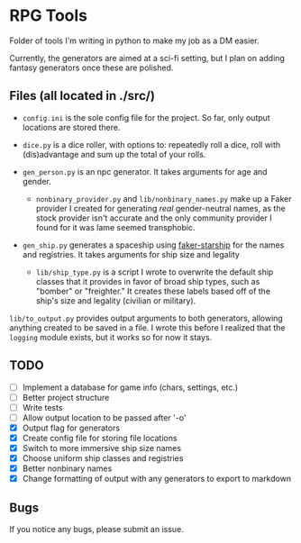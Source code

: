 # RPG Tools
Folder of tools I'm writing in python to make my job as a DM easier.

Currently, the generators are aimed at a sci-fi setting, but I plan on adding fantasy generators once these are polished.


## Files (all located in ./src/)
- `config.ini` is the sole config file for the project. So far, only output locations are stored there.

- `dice.py` is a dice roller, with options to: repeatedly roll a dice, roll with (dis)advantage and sum up the total of your rolls.

- `gen_person.py` is an npc generator. It takes arguments for age and gender.
  - `nonbinary_provider.py` and `lib/nonbinary_names.py` make up a Faker provider I created for generating *real* gender-neutral names, as the stock provider isn't accurate and the only community provider I found for it was lame seemed transphobic.

- `gen_ship.py` generates a spaceship using [faker-starship](https://pypi.org/project/faker-starship/) for the names and registries. It takes arguments for ship size and legality
  - `lib/ship_type.py` is a script I wrote to overwrite the default ship classes that it provides in favor of broad ship types, such as "bomber" or "freighter." It creates these labels based off of the ship's size and legality (civilian or military).

`lib/to_output.py` provides output arguments to both generators, allowing anything created to be saved in a file. I wrote this before I realized that the `logging` module exists, but it works so for now it stays.

## TODO
- [ ] Implement a database for game info (chars, settings, etc.)
- [ ] Better project structure
- [ ] Write tests
- [ ] Allow output location to be passed after '-o'
- [x] Output flag for generators
- [x] Create config file for storing file locations
- [x] Switch to more immersive ship size names
- [x] Choose uniform ship classes and registries
- [x] Better nonbinary names
- [x] Change formatting of output with any generators to export to markdown

## Bugs
If you notice any bugs, please submit an issue.
